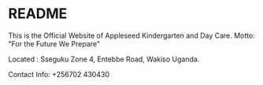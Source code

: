 # README

This is the Official Website of Appleseed Kindergarten and Day Care.
Motto: "For the Future We Prepare"

Located : Sseguku Zone 4, Entebbe Road, Wakiso Uganda.

Contact Info: +256702 430430

